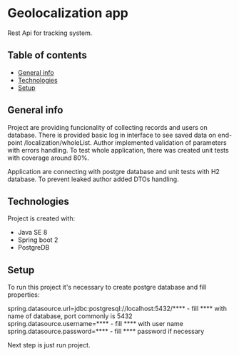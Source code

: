 # Geolocalization app
Rest Api for tracking system. 
## Table of contents
* [General info](#general-info)
* [Technologies](#technologies)
* [Setup](#setup)

## General info
Project are providing funcionality of collecting records and users on database. 
There is provided basic log in interface to see saved data on end-point /localization/wholeList. Author implemented validation of parameters with errors handling.
To test whole application, there was created unit tests with coverage around 80%.

Application are connecting with postgre database and unit tests with H2 database. To prevent leaked author added DTOs handling. 
	
## Technologies
Project is created with:
* Java SE 8
* Spring boot 2
* PostgreDB
	
## Setup
To run this project it's necessary to create postgre database and fill properties:

spring.datasource.url=jdbc:postgresql://localhost:5432/**** - fill **** with name of database, port commonly is 5432
spring.datasource.username=**** - fill **** with user name
spring.datasource.password=**** - fill **** password if necessary

Next step is just run project.
